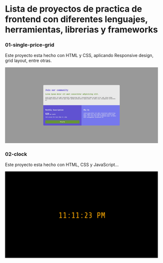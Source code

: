 # Lista de proyectos de practica de frontend con diferentes lenguajes, herramientas, librerias y frameworks

### 01-single-price-grid

Este proyecto esta hecho con HTML y CSS, aplicando Responsive design, grid layout, entre otras.

![Screenshoot of the page -fullwidth](https://github.com/ElDuartte/ex-frontend/blob/main/00-img/01-img.png?raw=true)

### 02-clock

Este proyecto esta hecho con HTML, CSS y JavaScript...

![Screenshoot of the page -fullwidth](https://github.com/ElDuartte/ex-frontend/blob/main/00-img/02-img.png?raw=true)

